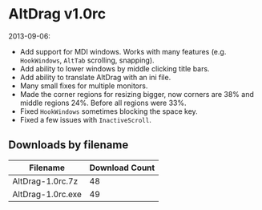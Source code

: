 # AltDrag v1.0rc

2013-09-06:
- Add support for MDI windows. Works with many features (e.g. `HookWindows`, `AltTab` scrolling, snapping).
- Add ability to lower windows by middle clicking title bars.
- Add ability to translate AltDrag with an ini file.
- Many small fixes for multiple monitors.
- Made the corner regions for resizing bigger, now corners are 38% and middle regions 24%. Before all regions were 33%.
- Fixed `HookWindows` sometimes blocking the space key.
- Fixed a few issues with `InactiveScroll`.

## Downloads by filename

Filename          | Download Count
----------------- | --------------
AltDrag-1.0rc.7z  |             48
AltDrag-1.0rc.exe |             49
